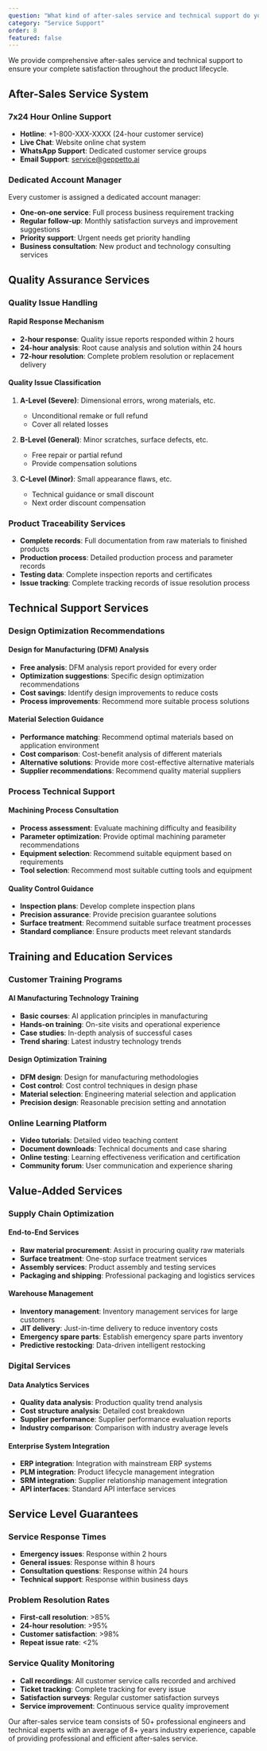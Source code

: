 ```yaml
---
question: "What kind of after-sales service and technical support do you provide?"
category: "Service Support"
order: 8
featured: false
---
```


We provide comprehensive after-sales service and technical support to ensure your complete satisfaction throughout the product lifecycle.

## After-Sales Service System

### 7x24 Hour Online Support
- **Hotline**: +1-800-XXX-XXXX (24-hour customer service)
- **Live Chat**: Website online chat system
- **WhatsApp Support**: Dedicated customer service groups
- **Email Support**: service@geppetto.ai

### Dedicated Account Manager
Every customer is assigned a dedicated account manager:
- **One-on-one service**: Full process business requirement tracking
- **Regular follow-up**: Monthly satisfaction surveys and improvement suggestions
- **Priority support**: Urgent needs get priority handling
- **Business consultation**: New product and technology consulting services

## Quality Assurance Services

### Quality Issue Handling

#### Rapid Response Mechanism
- **2-hour response**: Quality issue reports responded within 2 hours
- **24-hour analysis**: Root cause analysis and solution within 24 hours
- **72-hour resolution**: Complete problem resolution or replacement delivery

#### Quality Issue Classification
1. **A-Level (Severe)**: Dimensional errors, wrong materials, etc.
   - Unconditional remake or full refund
   - Cover all related losses

2. **B-Level (General)**: Minor scratches, surface defects, etc.
   - Free repair or partial refund
   - Provide compensation solutions

3. **C-Level (Minor)**: Small appearance flaws, etc.
   - Technical guidance or small discount
   - Next order discount compensation

### Product Traceability Services
- **Complete records**: Full documentation from raw materials to finished products
- **Production process**: Detailed production process and parameter records
- **Testing data**: Complete inspection reports and certificates
- **Issue tracking**: Complete tracking records of issue resolution process

## Technical Support Services

### Design Optimization Recommendations

#### Design for Manufacturing (DFM) Analysis
- **Free analysis**: DFM analysis report provided for every order
- **Optimization suggestions**: Specific design optimization recommendations
- **Cost savings**: Identify design improvements to reduce costs
- **Process improvements**: Recommend more suitable process solutions

#### Material Selection Guidance
- **Performance matching**: Recommend optimal materials based on application environment
- **Cost comparison**: Cost-benefit analysis of different materials
- **Alternative solutions**: Provide more cost-effective alternative materials
- **Supplier recommendations**: Recommend quality material suppliers

### Process Technical Support

#### Machining Process Consultation
- **Process assessment**: Evaluate machining difficulty and feasibility
- **Parameter optimization**: Provide optimal machining parameter recommendations
- **Equipment selection**: Recommend suitable equipment based on requirements
- **Tool selection**: Recommend most suitable cutting tools and equipment

#### Quality Control Guidance
- **Inspection plans**: Develop complete inspection plans
- **Precision assurance**: Provide precision guarantee solutions
- **Surface treatment**: Recommend suitable surface treatment processes
- **Standard compliance**: Ensure products meet relevant standards

## Training and Education Services

### Customer Training Programs

#### AI Manufacturing Technology Training
- **Basic courses**: AI application principles in manufacturing
- **Hands-on training**: On-site visits and operational experience
- **Case studies**: In-depth analysis of successful cases
- **Trend sharing**: Latest industry technology trends

#### Design Optimization Training
- **DFM design**: Design for manufacturing methodologies
- **Cost control**: Cost control techniques in design phase
- **Material selection**: Engineering material selection and application
- **Precision design**: Reasonable precision setting and annotation

### Online Learning Platform
- **Video tutorials**: Detailed video teaching content
- **Document downloads**: Technical documents and case sharing
- **Online testing**: Learning effectiveness verification and certification
- **Community forum**: User communication and experience sharing

## Value-Added Services

### Supply Chain Optimization

#### End-to-End Services
- **Raw material procurement**: Assist in procuring quality raw materials
- **Surface treatment**: One-stop surface treatment services
- **Assembly services**: Product assembly and testing services
- **Packaging and shipping**: Professional packaging and logistics services

#### Warehouse Management
- **Inventory management**: Inventory management services for large customers
- **JIT delivery**: Just-in-time delivery to reduce inventory costs
- **Emergency spare parts**: Establish emergency spare parts inventory
- **Predictive restocking**: Data-driven intelligent restocking

### Digital Services

#### Data Analytics Services
- **Quality data analysis**: Production quality trend analysis
- **Cost structure analysis**: Detailed cost breakdown
- **Supplier performance**: Supplier performance evaluation reports
- **Industry comparison**: Comparison with industry average levels

#### Enterprise System Integration
- **ERP integration**: Integration with mainstream ERP systems
- **PLM integration**: Product lifecycle management integration
- **SRM integration**: Supplier relationship management integration
- **API interfaces**: Standard API interface services

## Service Level Guarantees

### Service Response Times
- **Emergency issues**: Response within 2 hours
- **General issues**: Response within 8 hours
- **Consultation questions**: Response within 24 hours
- **Technical support**: Response within business days

### Problem Resolution Rates
- **First-call resolution**: >85%
- **24-hour resolution**: >95%
- **Customer satisfaction**: >98%
- **Repeat issue rate**: <2%

### Service Quality Monitoring
- **Call recordings**: All customer service calls recorded and archived
- **Ticket tracking**: Complete tracking for every issue
- **Satisfaction surveys**: Regular customer satisfaction surveys
- **Service improvement**: Continuous service quality improvement

Our after-sales service team consists of 50+ professional engineers and technical experts with an average of 8+ years industry experience, capable of providing professional and efficient after-sales service.